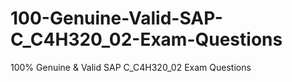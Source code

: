 # 100-Genuine-Valid-SAP-C_C4H320_02-Exam-Questions
100% Genuine &amp; Valid SAP C_C4H320_02 Exam Questions
